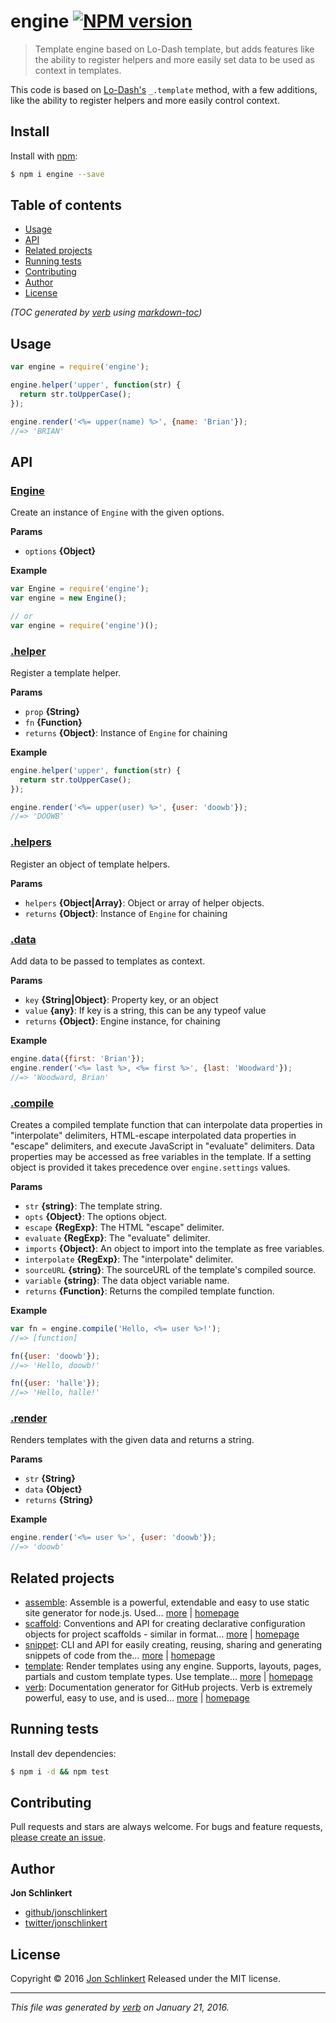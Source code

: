 # engine [![NPM version](https://img.shields.io/npm/v/engine.svg)](https://www.npmjs.com/package/engine)

> Template engine based on Lo-Dash template, but adds features like the ability to register helpers and more easily set data to be used as context in templates.

This code is based on [Lo-Dash's][lodash] `_.template` method, with a few additions, like the ability to register helpers and more easily control context.

## Install
Install with [npm](https://www.npmjs.com/):

```sh
$ npm i engine --save
```

## Table of contents
- [Usage](#usage)
- [API](#api)
- [Related projects](#related-projects)
- [Running tests](#running-tests)
- [Contributing](#contributing)
- [Author](#author)
- [License](#license)

_(TOC generated by [verb](https://github.com/verbose/verb) using [markdown-toc](https://github.com/jonschlinkert/markdown-toc))_

## Usage

```js
var engine = require('engine');

engine.helper('upper', function(str) {
  return str.toUpperCase();
});

engine.render('<%= upper(name) %>', {name: 'Brian'});
//=> 'BRIAN'
```

## API

### [Engine](index.js#L28)
Create an instance of `Engine` with the given options.


**Params**

* `options` **{Object}**    

**Example**



```js
var Engine = require('engine');
var engine = new Engine();

// or
var engine = require('engine')();
```


### [.helper](index.js#L82)
Register a template helper.


**Params**

* `prop` **{String}**    
* `fn` **{Function}**    
* `returns` **{Object}**: Instance of `Engine` for chaining  

**Example**



```js
engine.helper('upper', function(str) {
  return str.toUpperCase();
});

engine.render('<%= upper(user) %>', {user: 'doowb'});
//=> 'DOOWB'
```


### [.helpers](index.js#L99)

Register an object of template helpers.

**Params**

* `helpers` **{Object|Array}**: Object or array of helper objects.    
* `returns` **{Object}**: Instance of `Engine` for chaining  



### [.data](index.js#L118)
Add data to be passed to templates as context.


**Params**

* `key` **{String|Object}**: Property key, or an object    
* `value` **{any}**: If key is a string, this can be any typeof value    
* `returns` **{Object}**: Engine instance, for chaining  

**Example**



```js
engine.data({first: 'Brian'});
engine.render('<%= last %>, <%= first %>', {last: 'Woodward'});
//=> 'Woodward, Brian'
```


### [.compile](index.js#L187)
Creates a compiled template function that can interpolate data properties in "interpolate" delimiters, HTML-escape interpolated data properties in "escape" delimiters, and execute JavaScript in "evaluate" delimiters. Data properties may be accessed as free variables in the template. If a setting object is provided it takes precedence over `engine.settings` values.


**Params**

* `str` **{string}**: The template string.    
* `opts` **{Object}**: The options object.    
* `escape` **{RegExp}**: The HTML "escape" delimiter.    
* `evaluate` **{RegExp}**: The "evaluate" delimiter.    
* `imports` **{Object}**: An object to import into the template as free variables.    
* `interpolate` **{RegExp}**: The "interpolate" delimiter.    
* `sourceURL` **{string}**: The sourceURL of the template's compiled source.    
* `variable` **{string}**: The data object variable name.    
* `returns` **{Function}**: Returns the compiled template function.  

**Example**



```js
var fn = engine.compile('Hello, <%= user %>!');
//=> [function]

fn({user: 'doowb'});
//=> 'Hello, doowb!'

fn({user: 'halle'});
//=> 'Hello, halle!'
```


### [.render](index.js#L304)
Renders templates with the given data and returns a string.


**Params**

* `str` **{String}**    
* `data` **{Object}**    
* `returns` **{String}**  

**Example**



```js
engine.render('<%= user %>', {user: 'doowb'});
//=> 'doowb'
```



## Related projects
* [assemble](https://www.npmjs.com/package/assemble): Assemble is a powerful, extendable and easy to use static site generator for node.js. Used… [more](https://www.npmjs.com/package/assemble) | [homepage](https://github.com/assemble/assemble)
* [scaffold](https://www.npmjs.com/package/scaffold): Conventions and API for creating declarative configuration objects for project scaffolds - similar in format… [more](https://www.npmjs.com/package/scaffold) | [homepage](https://github.com/jonschlinkert/scaffold)
* [snippet](https://www.npmjs.com/package/snippet): CLI and API for easily creating, reusing, sharing and generating snippets of code from the… [more](https://www.npmjs.com/package/snippet) | [homepage](https://github.com/jonschlinkert/snippet)
* [template](https://www.npmjs.com/package/template): Render templates using any engine. Supports, layouts, pages, partials and custom template types. Use template… [more](https://www.npmjs.com/package/template) | [homepage](https://github.com/jonschlinkert/template)
* [verb](https://www.npmjs.com/package/verb): Documentation generator for GitHub projects. Verb is extremely powerful, easy to use, and is used… [more](https://www.npmjs.com/package/verb) | [homepage](https://github.com/verbose/verb)

## Running tests
Install dev dependencies:

```sh
$ npm i -d && npm test
```

## Contributing
Pull requests and stars are always welcome. For bugs and feature requests, [please create an issue](https://github.com/jonschlinkert/engine/issues/new).

## Author
**Jon Schlinkert**

+ [github/jonschlinkert](https://github.com/jonschlinkert)
+ [twitter/jonschlinkert](http://twitter.com/jonschlinkert)

## License
Copyright © 2016 [Jon Schlinkert](https://github.com/jonschlinkert)
Released under the MIT license.

***

_This file was generated by [verb](https://github.com/verbose/verb) on January 21, 2016._




[lodash]: https://lodash.com/
[verb]: https://github.com/verbose/verb

